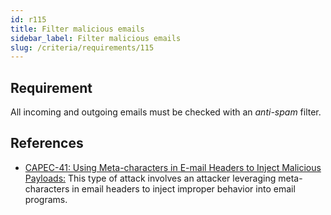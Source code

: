 ```yaml
---
id: r115
title: Filter malicious emails
sidebar_label: Filter malicious emails
slug: /criteria/requirements/115
---
```


## Requirement

All incoming and outgoing emails
must be checked
with an *anti-spam* filter.

## References

- [CAPEC-41: Using Meta-characters in E-mail Headers to Inject Malicious Payloads:](http://capec.mitre.org/data/definitions/41.html)
  This type of attack
  involves an attacker leveraging
  meta-characters in email headers
  to inject improper behavior
  into email programs.
